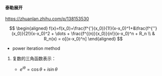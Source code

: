 #### 泰勒展开
https://zhuanlan.zhihu.com/p/138153530


$$
\begin{aligned}
    f(x)=f(x_0)+\frac{f^{'}(x_0)}{1!}(x-x_0)^1+&\frac{f^{''}(x_0)}{2!}(x-x_0)^2 + \dots + \frac{f^{(n)}(x_0)}{n!}(x-x_0)^n + R_n \\
    & R_n(x) = o[(x-x_0)^n]
\end{aligned}
$$


- power iteration method

1. 复数的三角函数表示：

    - $e^{i\theta}=\cos \theta + i\sin \theta$